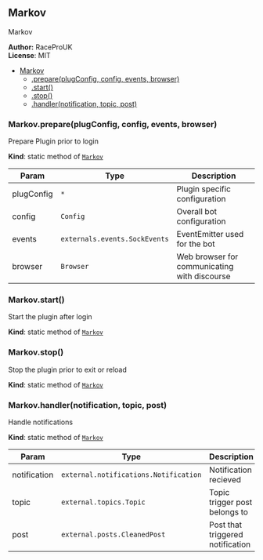 <a name="module_Markov"></a>
## Markov
Markov

**Author:** RaceProUK  
**License**: MIT  

* [Markov](#module_Markov)
  * [.prepare(plugConfig, config, events, browser)](#module_Markov.prepare)
  * [.start()](#module_Markov.start)
  * [.stop()](#module_Markov.stop)
  * [.handler(notification, topic, post)](#module_Markov.handler)

<a name="module_Markov.prepare"></a>
### Markov.prepare(plugConfig, config, events, browser)
Prepare Plugin prior to login

**Kind**: static method of <code>[Markov](#module_Markov)</code>  

| Param | Type | Description |
| --- | --- | --- |
| plugConfig | <code>\*</code> | Plugin specific configuration |
| config | <code>Config</code> | Overall bot configuration |
| events | <code>externals.events.SockEvents</code> | EventEmitter used for the bot |
| browser | <code>Browser</code> | Web browser for communicating with discourse |

<a name="module_Markov.start"></a>
### Markov.start()
Start the plugin after login

**Kind**: static method of <code>[Markov](#module_Markov)</code>  
<a name="module_Markov.stop"></a>
### Markov.stop()
Stop the plugin prior to exit or reload

**Kind**: static method of <code>[Markov](#module_Markov)</code>  
<a name="module_Markov.handler"></a>
### Markov.handler(notification, topic, post)
Handle notifications

**Kind**: static method of <code>[Markov](#module_Markov)</code>  

| Param | Type | Description |
| --- | --- | --- |
| notification | <code>external.notifications.Notification</code> | Notification recieved |
| topic | <code>external.topics.Topic</code> | Topic trigger post belongs to |
| post | <code>external.posts.CleanedPost</code> | Post that triggered notification |

